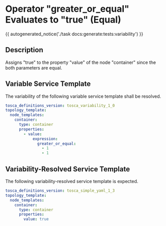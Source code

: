 # Operator "greater_or_equal" Evaluates to "true" (Equal)

{{ autogenerated_notice('./task docs:generate:tests:variability') }}

## Description

Assigns "true" to the property "value" of the node "container" since the both parameters are equal.

## Variable Service Template

The variability of the following variable service template shall be resolved.

```yaml linenums="1"
tosca_definitions_version: tosca_variability_1_0
topology_template:
  node_templates:
    container:
      type: container
      properties:
        - value:
            expression:
              greater_or_equal:
                - 1
                - 1
```




## Variability-Resolved Service Template

The following variability-resolved service template is expected.

```yaml linenums="1"
tosca_definitions_version: tosca_simple_yaml_1_3
topology_template:
  node_templates:
    container:
      type: container
      properties:
        value: true
```

